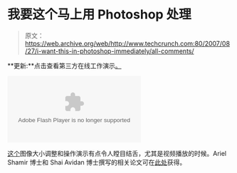 # 我要这个马上用 Photoshop 处理

> 原文：<https://web.archive.org/web/http://www.techcrunch.com:80/2007/08/27/i-want-this-in-photoshop-immediately/all-comments/>

**更新:**点击查看第三方在线工作演示[。](https://web.archive.org/web/20090201160645/http://www.techcrunch.com/2007/08/30/image-resizing-third-party-online-demo-up/)

<param name="movie" value="http://www.youtube.com/v/qadw0BRKeMk"><param name="wmode" value="transparent"><embed src="https://web.archive.org/web/20090201160645oe_/http://www.youtube.com/v/qadw0BRKeMk" type="application/x-shockwave-flash" wmode="transparent">

[这个](https://web.archive.org/web/20090201160645/http://go2web2.blogspot.com/2007/08/fascinating-content-aware-image.html)图像大小调整和操作演示有点令人瞠目结舌，尤其是视频播放的时候。Ariel Shamir 博士和 Shai Avidan 博士撰写的相关论文可在[此处](https://web.archive.org/web/20090201160645/http://www.faculty.idc.ac.il/arik/)获得。